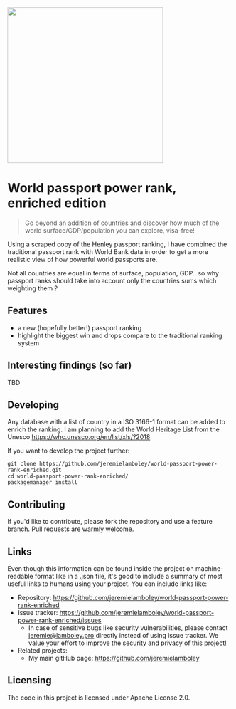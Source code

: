 <img src="https://raw.githubusercontent.com/jeremielamboley/world-passport-power-rank-enriched/master/passport-illustration.jpg" width="350">

# World passport power rank, enriched edition
> Go beyond an addition of countries and discover how much of the world surface/GDP/population you can explore, visa-free!

Using a scraped copy of the Henley passport ranking, I have combined the traditional passport rank with World Bank data in order to get a more realistic view of how powerful world passports are.

Not all countries are equal in terms of surface, population, GDP.. so why passport ranks should take into account only the countries sums which weighting them ?

## Features

* a new (hopefully better!) passport ranking
* highlight the biggest win and drops compare to the traditional ranking system

## Interesting findings (so far)

TBD

## Developing

Any database with a list of country in a ISO 3166-1 format can be added to enrich the ranking.
I am planning to add the World Heritage List from the Unesco https://whc.unesco.org/en/list/xls/?2018

If you want to develop the project further:

```shell
git clone https://github.com/jeremielamboley/world-passport-power-rank-enriched.git
cd world-passport-power-rank-enriched/
packagemanager install
```

## Contributing

If you'd like to contribute, please fork the repository and use a feature branch. Pull requests are warmly welcome.

## Links

Even though this information can be found inside the project on machine-readable
format like in a .json file, it's good to include a summary of most useful
links to humans using your project. You can include links like:

- Repository: https://github.com/jeremielamboley/world-passport-power-rank-enriched
- Issue tracker: https://github.com/jeremielamboley/world-passport-power-rank-enriched/issues
  - In case of sensitive bugs like security vulnerabilities, please contact jeremie@lamboley.pro directly instead of using issue tracker. We value your effort to improve the security and privacy of this project!
- Related projects:
  - My main gitHub page: https://github.com/jeremielamboley

## Licensing

The code in this project is licensed under Apache License 2.0.
